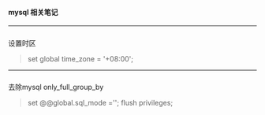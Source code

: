 #### mysql 相关笔记

-----
#####
设置时区
>  set global time_zone = '+08:00';

-----
#####
 去除mysql  only_full_group_by 
>  set @@global.sql_mode ='';
>   flush privileges; 
